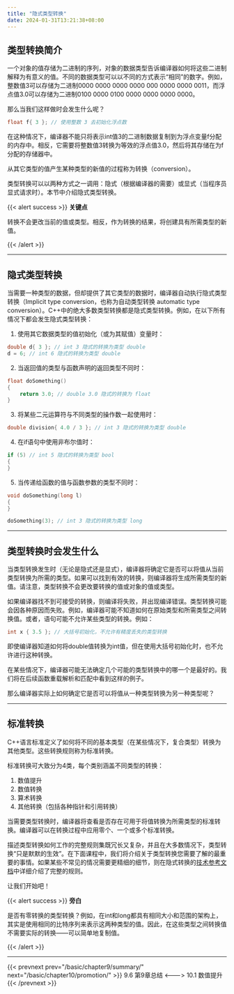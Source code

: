 ```yaml
---
title: "隐式类型转换"
date: 2024-01-31T13:21:38+08:00
---
```


## 类型转换简介

一个对象的值存储为二进制的序列，对象的数据类型告诉编译器如何将这些二进制解释为有意义的值。不同的数据类型可以以不同的方式表示“相同”的数字。例如，整数值3可以存储为二进制0000 0000 0000 0000 000 0000 0000 0011，而浮点值3.0可以存储为二进制0100 0000 0100 0000 0000 0000 0000。

那么当我们这样做时会发生什么呢？

```C++
float f{ 3 }; // 使用整数 3 去初始化浮点数
```

在这种情况下，编译器不能只将表示int值3的二进制数据复制到为浮点变量f分配的内存中。相反，它需要将整数值3转换为等效的浮点值3.0，然后将其存储在为f分配的存储器中。

从其它类型的值产生某种类型的新值的过程称为转换（conversion）。

类型转换可以以两种方式之一调用：隐式（根据编译器的需要）或显式（当程序员显式请求时）。本节中介绍隐式类型转换。

{{< alert success >}}
**关键点**

转换不会更改当前的值或类型。相反，作为转换的结果，将创建具有所需类型的新值。

{{< /alert >}}

***
## 隐式类型转换

当需要一种类型的数据，但却提供了其它类型的数据时，编译器自动执行隐式类型转换（Implicit type conversion，也称为自动类型转换 automatic type conversion）。C++中的绝大多数类型转换都是隐式类型转换。例如，在以下所有情况下都会发生隐式类型转换：

1. 使用其它数据类型的值初始化（或为其赋值）变量时：

```C++
double d{ 3 }; // int 3 隐式的转换为类型 double
d = 6; // int 6 隐式的转换为类型 double
```

2. 当返回值的类型与函数声明的返回类型不同时：

```C++
float doSomething()
{
    return 3.0; // double 3.0 隐式的转换为 float
}
```

3. 将某些二元运算符与不同类型的操作数一起使用时：

```C++
double division{ 4.0 / 3 }; // int 3 隐式的转换为类型 double
```

4. 在if语句中使用非布尔值时：

```C++
if (5) // int 5 隐式的转换为类型 bool
{
}
```

5. 当传递给函数的值与函数参数的类型不同时：

```C++
void doSomething(long l)
{
}

doSomething(3); // int 3 隐式的转换为类型 long
```

***
## 类型转换时会发生什么

当类型转换发生时（无论是隐式还是显式），编译器将确定它是否可以将值从当前类型转换为所需的类型。如果可以找到有效的转换，则编译器将生成所需类型的新值。请注意，类型转换不会更改要转换的值或对象的值或类型。

如果编译器找不到可接受的转换，则编译将失败，并出现编译错误。类型转换可能会因各种原因而失败。例如，编译器可能不知道如何在原始类型和所需类型之间转换值。或者，语句可能不允许某些类型的转换。例如：

```C++
int x { 3.5 }; // 大括号初始化，不允许有精度丢失的类型转换
```

即使编译器知道如何将double值转换为int值，但在使用大括号初始化时，也不允许进行这种转换。

在某些情况下，编译器可能无法确定几个可能的类型转换中的哪一个是最好的。我们将在后续函数重载解析和匹配中看到这样的例子。

那么编译器实际上如何确定它是否可以将值从一种类型转换为另一种类型呢？

***
## 标准转换

C++语言标准定义了如何将不同的基本类型（在某些情况下，复合类型）转换为其他类型。这些转换规则称为标准转换。

标准转换可大致分为4类，每个类别涵盖不同类型的转换：

1. 数值提升
2. 数值转换
3. 算术转换
4. 其他转换（包括各种指针和引用转换）


当需要类型转换时，编译器将查看是否存在可用于将值转换为所需类型的标准转换。编译器可以在转换过程中应用零个、一个或多个标准转换。

描述类型转换如何工作的完整规则集既冗长又复杂，并且在大多数情况下，类型转换“只是默默的生效”。在下面课程中，我们将介绍关于类型转换您需要了解的最重要的事情。如果某些不常见的情况需要更精细的细节，则在隐式转换的[技术参考文档](https://en.cppreference.com/w/cpp/language/implicit_conversion)中详细介绍了完整的规则。

让我们开始吧！

{{< alert success >}}
**旁白**

是否有零转换的类型转换？例如，在int和long都具有相同大小和范围的架构上，其实是使用相同的比特序列来表示这两种类型的值。因此，在这些类型之间转换值不需要实际的转换——可以简单地复制值。

{{< /alert >}}

***

{{< prevnext prev="/basic/chapter9/summary/" next="/basic/chapter10/promotion/" >}}
9.6 第9章总结
<--->
10.1 数值提升
{{< /prevnext >}}
